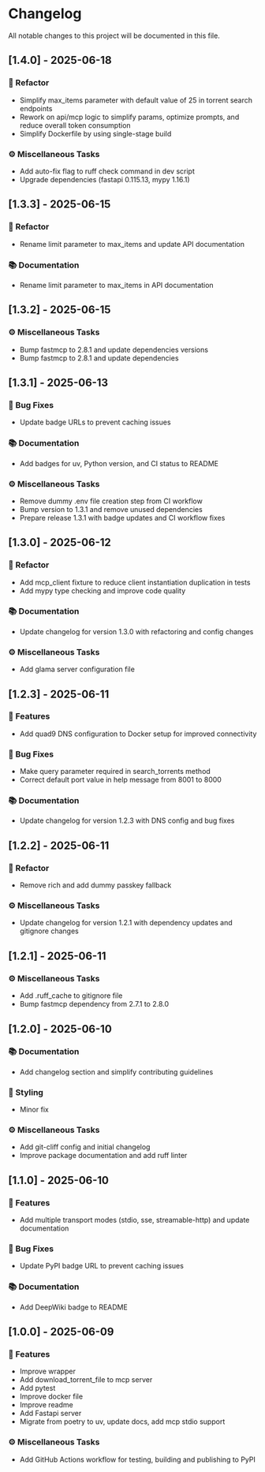 # Changelog

All notable changes to this project will be documented in this file.

## [1.4.0] - 2025-06-18

### 🚜 Refactor

- Simplify max_items parameter with default value of 25 in torrent search endpoints
- Rework on api/mcp logic to simplify params, optimize prompts, and reduce overall token consumption
- Simplify Dockerfile by using single-stage build

### ⚙️ Miscellaneous Tasks

- Add auto-fix flag to ruff check command in dev script
- Upgrade dependencies (fastapi 0.115.13, mypy 1.16.1)

## [1.3.3] - 2025-06-15

### 🚜 Refactor

- Rename limit parameter to max_items and update API documentation

### 📚 Documentation

- Rename limit parameter to max_items in API documentation

## [1.3.2] - 2025-06-15

### ⚙️ Miscellaneous Tasks

- Bump fastmcp to 2.8.1 and update dependencies versions
- Bump fastmcp to 2.8.1 and update dependencies

## [1.3.1] - 2025-06-13

### 🐛 Bug Fixes

- Update badge URLs to prevent caching issues

### 📚 Documentation

- Add badges for uv, Python version, and CI status to README

### ⚙️ Miscellaneous Tasks

- Remove dummy .env file creation step from CI workflow
- Bump version to 1.3.1 and remove unused dependencies
- Prepare release 1.3.1 with badge updates and CI workflow fixes

## [1.3.0] - 2025-06-12

### 🚜 Refactor

- Add mcp_client fixture to reduce client instantiation duplication in tests
- Add mypy type checking and improve code quality

### 📚 Documentation

- Update changelog for version 1.3.0 with refactoring and config changes

### ⚙️ Miscellaneous Tasks

- Add glama server configuration file

## [1.2.3] - 2025-06-11

### 🚀 Features

- Add quad9 DNS configuration to Docker setup for improved connectivity

### 🐛 Bug Fixes

- Make query parameter required in search_torrents method
- Correct default port value in help message from 8001 to 8000

### 📚 Documentation

- Update changelog for version 1.2.3 with DNS config and bug fixes

## [1.2.2] - 2025-06-11

### 🚜 Refactor

- Remove rich and add dummy passkey fallback

### ⚙️ Miscellaneous Tasks

- Update changelog for version 1.2.1 with dependency updates and gitignore changes

## [1.2.1] - 2025-06-11

### ⚙️ Miscellaneous Tasks

- Add .ruff_cache to gitignore file
- Bump fastmcp dependency from 2.7.1 to 2.8.0

## [1.2.0] - 2025-06-10

### 📚 Documentation

- Add changelog section and simplify contributing guidelines

### 🎨 Styling

- Minor fix

### ⚙️ Miscellaneous Tasks

- Add git-cliff config and initial changelog
- Improve package documentation and add ruff linter

## [1.1.0] - 2025-06-10

### 🚀 Features

- Add multiple transport modes (stdio, sse, streamable-http) and update documentation

### 🐛 Bug Fixes

- Update PyPI badge URL to prevent caching issues

### 📚 Documentation

- Add DeepWiki badge to README

## [1.0.0] - 2025-06-09

### 🚀 Features

- Improve wrapper
- Add download_torrent_file to mcp server
- Add pytest
- Improve docker file
- Improve readme
- Add Fastapi server
- Migrate from poetry to uv, update docs, add mcp stdio support

### ⚙️ Miscellaneous Tasks

- Add GitHub Actions workflow for testing, building and publishing to PyPI

<!-- generated by git-cliff -->
